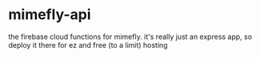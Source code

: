 # mimefly-api
the firebase cloud functions for mimefly. it's really just an express app, so deploy it there for ez and free (to a limit) hosting
